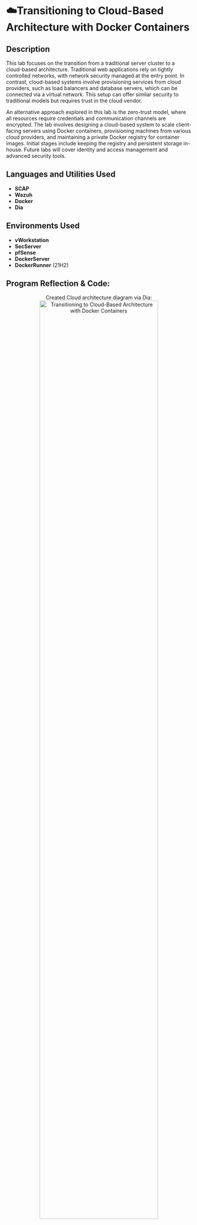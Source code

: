 <h1>☁️Transitioning to Cloud-Based Architecture with Docker Containers</h1>



<h2>Description</h2>
This lab focuses on the transition from a traditional server cluster to a cloud-based architecture. Traditional web applications rely on tightly controlled networks, with network security managed at the entry point. In contrast, cloud-based systems involve provisioning services from cloud providers, such as load balancers and database servers, which can be connected via a virtual network. This setup can offer similar security to traditional models but requires trust in the cloud vendor.

An alternative approach explored in this lab is the zero-trust model, where all resources require credentials and communication channels are encrypted. The lab involves designing a cloud-based system to scale client-facing servers using Docker containers, provisioning machines from various cloud providers, and maintaining a private Docker registry for container images. Initial stages include keeping the registry and persistent storage in-house. Future labs will cover identity and access management and advanced security tools.
<br />


<h2>Languages and Utilities Used</h2>

- <b>SCAP</b> 
- <b>Wazuh</b>
- <b>Docker</b>
- <b>Dia</b>

<h2>Environments Used </h2>

- <b>vWorkstation</b>
- <b>SecServer</b>
- <b>pfSense</b>
- <b>DockerServer</b>
- <b>DockerRunner</b> (21H2)

<h2>Program Reflection & Code:</h2>

<p align="center">
Created Cloud architecture diagram via Dia: <br/>
<img src="https://i.imgur.com/dkc47Rz.png" height="80%" width="80%" alt="Transitioning to Cloud-Based Architecture with Docker Containers"/>
<br />
<br />
Scan machines using SCAP documents & Customize a SCAP profile:  <br/>
<img src="https://i.imgur.com/mV9B1ma.png" height="80%" width="80%" alt="Disk Sanitization Steps"/>
<img src="https://i.imgur.com/MYdN2eS.png" height="80%" width="80%" alt="Disk Sanitization Steps"/>
<br />
<br />
Enable SCAP scans in Wazuh:  <br/>
<img src="https://i.imgur.com/ZW6AGPp.png" height="80%" width="80%" alt="Disk Sanitization Steps"/>
<br />
<br />
Enable SCAP scans in Wazuh:  <br/>
<img src="https://i.imgur.com/ZW6AGPp.png" height="80%" width="80%" alt="Disk Sanitization Steps"/>
<br />
<br />
Enable Docker scans in Wazuh:  <br/>
<img src="https://i.imgur.com/sCEFSPq.png" height="80%" width="80%" alt="Disk Sanitization Steps"/>
